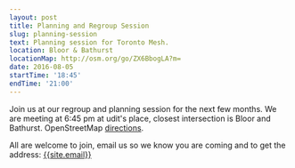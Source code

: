 ```yaml
---
layout: post
title: Planning and Regroup Session
slug: planning-session
text: Planning session for Toronto Mesh.
location: Bloor & Bathurst
locationMap: http://osm.org/go/ZX6BbogLA?m=
date: 2016-08-05
startTime: '18:45'
endTime: '21:00'
---
```


Join us at our regroup and planning session for the next few months. We are meeting at 6:45 pm at udit's place, closest intersection is Bloor and Bathurst. OpenStreetMap [directions](http://osm.org/go/ZX6BNoGot-?m=).

All are welcome to join, email us so we know you are coming and to get the address: <a href="mailto:{{ site.email }}">{{site.email}}</a>
